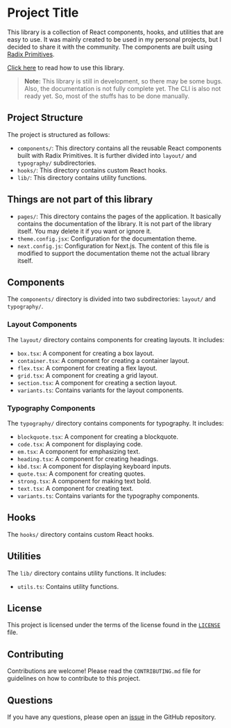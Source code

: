 # Project Title

This library is a collection of React components, hooks, and utilities that are easy to use. It was mainly created to be used in my personal projects, but I decided to share it with the community. The components are built using [Radix Primitives](https://www.radix-ui.com/primitives/docs/overview/introduction).

[Click here](https://oxyzen-ui.vercel.app/getting-started) to read how to use this library.

> **Note:** This library is still in development, so there may be some bugs. Also, the documentation is not fully complete yet. The CLI is also not ready yet. So, most of the stuffs has to be done manually.

## Project Structure

The project is structured as follows:

- `components/`: This directory contains all the reusable React components built with Radix Primitives. It is further divided into `layout/` and `typography/` subdirectories.
- `hooks/`: This directory contains custom React hooks.
- `lib/`: This directory contains utility functions.

## Things are not part of this library

- `pages/`: This directory contains the pages of the application. It basically contains the documentation of the library. It is not part of the library itself. You may delete it if you want or ignore it.
- `theme.config.jsx`: Configuration for the documentation theme.
- `next.config.js`: Configuration for Next.js. The content of this file is modified to support the documentation theme not the actual library itself.

## Components

The `components/` directory is divided into two subdirectories: `layout/` and `typography/`.

### Layout Components

The `layout/` directory contains components for creating layouts. It includes:

- `box.tsx`: A component for creating a box layout.
- `container.tsx`: A component for creating a container layout.
- `flex.tsx`: A component for creating a flex layout.
- `grid.tsx`: A component for creating a grid layout.
- `section.tsx`: A component for creating a section layout.
- `variants.ts`: Contains variants for the layout components.

### Typography Components

The `typography/` directory contains components for typography. It includes:

- `blockquote.tsx`: A component for creating a blockquote.
- `code.tsx`: A component for displaying code.
- `em.tsx`: A component for emphasizing text.
- `heading.tsx`: A component for creating headings.
- `kbd.tsx`: A component for displaying keyboard inputs.
- `quote.tsx`: A component for creating quotes.
- `strong.tsx`: A component for making text bold.
- `text.tsx`: A component for creating text.
- `variants.ts`: Contains variants for the typography components.

## Hooks

The `hooks/` directory contains custom React hooks.

## Utilities

The `lib/` directory contains utility functions. It includes:

- `utils.ts`: Contains utility functions.

## License

This project is licensed under the terms of the license found in the [`LICENSE`](https://github.com/Tarikul-Islam-Anik/oxyzen-ui/blob/main/LICENSE) file.

## Contributing

Contributions are welcome! Please read the `CONTRIBUTING.md` file for guidelines on how to contribute to this project.

## Questions

If you have any questions, please open an [issue](https://github.com/Tarikul-Islam-Anik/oxyzen-ui/issues/new) in the GitHub repository.
